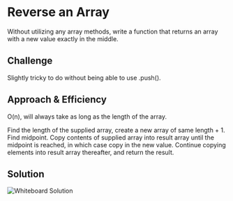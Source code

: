# Reverse an Array
Without utilizing any array methods, write a function that returns an array with a new value exactly in the middle.

## Challenge
Slightly tricky to do without being able to use .push().

## Approach & Efficiency
O(n), will always take as long as the length of the array.

Find the length of the supplied array, create a new array of same length + 1. Find midpoint. Copy contents of supplied array into result array until the midpoint is reached, in which case copy in the new value. Continue copying elements into result array thereafter, and return the result.

## Solution
![Whiteboard Solution]('../../assets/CC2_WB.jpg')


